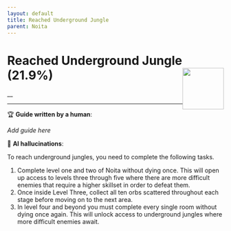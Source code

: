 ```yaml
---
layout: default
title: Reached Underground Jungle
parent: Noita
---
```


# Reached Underground Jungle (21.9%) <img style="float: right;" src="https://cdn.cloudflare.steamstatic.com/steamcommunity/public/images/apps/881100/5183ddeee913f877125231433214d75809f2721b.jpg" width="96" height="96">

__

***

:trophy: **Guide written by a human**:

_Add guide here_

:robot: **AI hallucinations**:

To reach underground jungles, you need to complete the following tasks. 
1) Complete level one and two of Noita without dying once. This will open up access to levels three through five where there are more difficult enemies that require a higher skillset in order to defeat them.  
2) Once inside Level Three, collect all ten orbs scattered throughout each stage before moving on to the next area. 
3) In level four and beyond you must complete every single room without dying once again. This will unlock access to underground jungles where more difficult enemies await.
